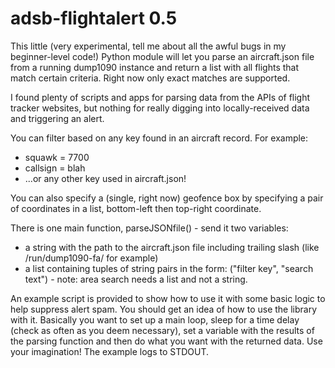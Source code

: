 # adsb-flightalert 0.5

This little (very experimental, tell me about all the awful bugs 
in my beginner-level code!) Python module will let you parse an 
aircraft.json file from a running dump1090 instance and return a 
list with all flights that match certain criteria. Right now only 
exact matches are supported.

I found plenty of scripts and apps for parsing data from the APIs 
of flight tracker websites, but nothing for really digging into 
locally-received data and triggering an alert.

You can filter based on any key found in an aircraft record. For 
example:

* squawk = 7700
* callsign = blah
* ...or any other key used in aircraft.json!

You can also specify a (single, right now) geofence box by 
specifying a pair of coordinates in a list, bottom-left then 
top-right coordinate.

There is one main function, parseJSONfile() - send it two 
variables:

* a string with the path to the aircraft.json file including trailing slash 
(like /run/dump1090-fa/ for example)
* a list containing tuples of string pairs in the form: ("filter 
key", "search text") - note: area search needs a list and not a string.

An example script is provided to show how to use it with some 
basic logic to help suppress alert spam. You should get an idea 
of how to use the library with it. Basically you want to set up 
a main loop, sleep for a time delay (check as often as you deem 
necessary), set a variable with the results of the parsing 
function and then do what you want with the returned data. Use 
your imagination! The example logs to STDOUT.
